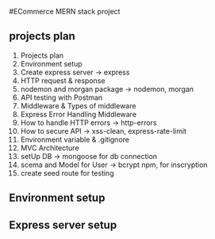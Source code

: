 #ECommerce MERN stack project 

## projects plan

1. Projects plan
2. Environment setup
3. Create express server -> express
4. HTTP request & response
5. nodemon and morgan package  -> nodemon, morgan
5. API testing with Postman
7. Middleware & Types of middleware
8. Express Error Handling Middleware 
9. How to handle HTTP errors  -> http-errors
10. How to secure API -> xss-clean, express-rate-limit
11. Environment variable & .gitignore
12. MVC Architecture
13. setUp DB -> mongoose for db connection
14. scema and Model for User -> bcrypt npm, for inscryption
15. create seed route for testing 

## Environment setup

## Express server setup